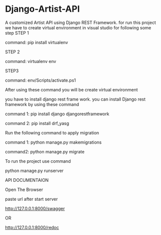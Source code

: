 # Django-Artist-API  
A customized Artist API using Django REST Framework. 
for  run this project we have to create virtual environment  in visual studio for following some step 
STEP 1  


command:  pip install virtualenv   

STEP 2  

command: virtualenv env  

STEP3  

command: env/Scripts/activate.ps1  


After using these command you will be create virtual environment   


you have to install django rest frame work. you can install Django rest framework by using these command  

command 1: pip install django djangorestframework   


command 2: pip install  drf_yasg   

Run the following command to apply migration  

command 1: python manage.py makemigrations 

command2:  python manage.py migrate  

To run the project use command  

python manage.py runserver 

API DOCUMENTAION   

Open The Browser  

paste url after start server  

http://127.0.0.1:8000/swagger  

OR  

http://127.0.0.1:8000/redoc


